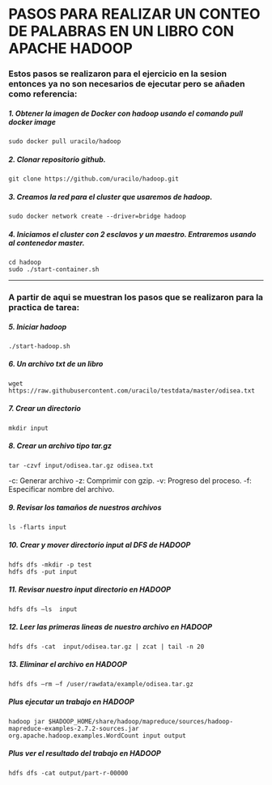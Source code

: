 # **PASOS PARA REALIZAR UN CONTEO DE PALABRAS EN UN LIBRO CON APACHE HADOOP**

### **Estos pasos se realizaron para el ejercicio en la sesion entonces ya no son necesarios de ejecutar pero se añaden como referencia:**

##### 1. Obtener la imagen de Docker con hadoop usando el comando pull docker image

```
sudo docker pull uracilo/hadoop
```

##### 2. Clonar repositorio github.

```
git clone https://github.com/uracilo/hadoop.git
```

##### 3. Creamos la red para el cluster que usaremos de hadoop.

```
sudo docker network create --driver=bridge hadoop
```

##### 4. Iniciamos el cluster con 2  esclavos y un maestro. Entraremos usando al contenedor master.

```
cd hadoop
sudo ./start-container.sh
```
***
### **A partir de aqui se muestran los pasos que se realizaron para la practica de tarea:**

##### 5. Iniciar hadoop

```
./start-hadoop.sh
```

##### 6. Un archivo txt de un libro

```
wget https://raw.githubusercontent.com/uracilo/testdata/master/odisea.txt
```

##### 7. Crear un directorio

```
mkdir input
```

##### 8. Crear un archivo tipo tar.gz

```
tar -czvf input/odisea.tar.gz odisea.txt
```

-c: Generar archivo
-z: Comprimir con gzip.
-v: Progreso del proceso.
-f: Especificar nombre del archivo.


##### 9. Revisar los tamaños de nuestros archivos

```
ls -flarts input
```
##### 10. Crear y mover  directorio input al DFS de  HADOOP

```
hdfs dfs -mkdir -p test
hdfs dfs -put input
```

##### 11. Revisar nuestro input directorio en HADOOP

```
hdfs dfs –ls  input
```

##### 12. Leer las primeras lineas de nuestro archivo en HADOOP

```
hdfs dfs -cat  input/odisea.tar.gz | zcat | tail -n 20
```

##### 13. Eliminar el archivo en HADOOP

```
hdfs dfs –rm –f /user/rawdata/example/odisea.tar.gz
```

##### Plus ejecutar un trabajo en HADOOP

```
hadoop jar $HADOOP_HOME/share/hadoop/mapreduce/sources/hadoop-mapreduce-examples-2.7.2-sources.jar org.apache.hadoop.examples.WordCount input output
```

##### Plus ver el resultado del trabajo en HADOOP

```
hdfs dfs -cat output/part-r-00000
```

